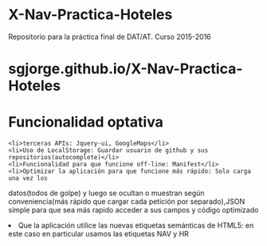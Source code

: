 # X-Nav-Practica-Hoteles
Repositorio para la práctica final de DAT/AT. Curso 2015-2016

# sgjorge.github.io/X-Nav-Practica-Hoteles

# Funcionalidad optativa
    <li>terceras APIs: Jquery-ui, GoogleMaps</li>
    <li>Uso de LocalStorage: Guardar usuario de github y sus repositorios(autocomplete)</li>
    <li>Funcionalidad para que funcione off-line: Manifest</li>
    <li>Optimizar la aplicación para que funcione más rápido: Solo carga una vez los
datos(todos de golpe) y luego se ocultan o muestran según conveniencia(más rápido que
cargar cada petición por separado),JSON simple para que sea más rapido acceder a
sus campos y código optimizado</li>
    <li>Que la aplicación utilice las nuevas etiquetas semánticas de HTML5: en este caso en
particular usamos las etiquetas NAV y HR</li>
